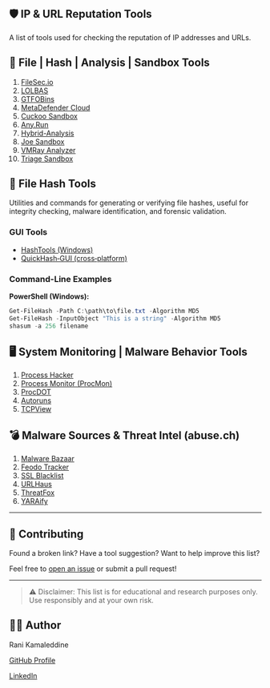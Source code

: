 ## 🛡️ IP & URL Reputation Tools

A list of tools used for checking the reputation of IP addresses and URLs.




## 📁 File | Hash | Analysis | Sandbox Tools

1. [FileSec.io](https://filesec.io/)  
2. [LOLBAS](https://lolbas-project.github.io)  
3. [GTFOBins](https://gtfobins.github.io)  
4. [MetaDefender Cloud](https://metadefender.com/)  
5. [Cuckoo Sandbox](https://cuckoosandbox.org)  
6. [Any.Run](https://any.run)  
7. [Hybrid-Analysis](https://www.hybrid-analysis.com)  
8. [Joe Sandbox](https://www.joesandbox.com)  
9. [VMRay Analyzer](https://www.vmray.com)  
10. [Triage Sandbox](https://tria.ge)


## 🔐 File Hash Tools

Utilities and commands for generating or verifying file hashes, useful for integrity checking, malware identification, and forensic validation.

### GUI Tools

- [HashTools (Windows)](https://www.binaryfortress.com/HashTools/)
- [QuickHash‑GUI (cross‑platform)](https://www.quickhash‑gui.org/)

### Command-Line Examples

**PowerShell (Windows):**
```powershell
Get-FileHash -Path C:\path\to\file.txt -Algorithm MD5
Get-FileHash -InputObject "This is a string" -Algorithm MD5
shasum -a 256 filename
```

## 🖥️ System Monitoring | Malware Behavior Tools

1. [Process Hacker](https://processhacker.sourceforge.io/)
2. [Process Monitor (ProcMon)](https://learn.microsoft.com/en-us/sysinternals/downloads/procmon)
3. [ProcDOT](https://procdot.com/)
4. [Autoruns](https://learn.microsoft.com/en-us/sysinternals/downloads/autoruns)
5. [TCPView](https://learn.microsoft.com/en-us/sysinternals/downloads/tcpview)

## 💣 Malware Sources & Threat Intel (abuse.ch)

1. [Malware Bazaar](https://bazaar.abuse.ch/)
2. [Feodo Tracker](https://feodotracker.abuse.ch/)
3. [SSL Blacklist](https://sslbl.abuse.ch/)
4. [URLHaus](https://urlhaus.abuse.ch/)  
5. [ThreatFox](https://threatfox.abuse.ch/)   
6. [YARAify](https://yaraify.abuse.ch/)

---

## 🤝 Contributing

Found a broken link? Have a tool suggestion? Want to help improve this list?

Feel free to [open an issue](https://github.com/0xpynge/cyber-toolkit/issues) or submit a pull request!

---

> ⚠️ Disclaimer: This list is for educational and research purposes only. Use responsibly and at your own risk.

## 🧑‍💻 Author

Rani Kamaleddine

[GitHub Profile](https://github.com/0xpynge)

[LinkedIn](https://www.linkedin.com/in/rani-kamaleddine)
